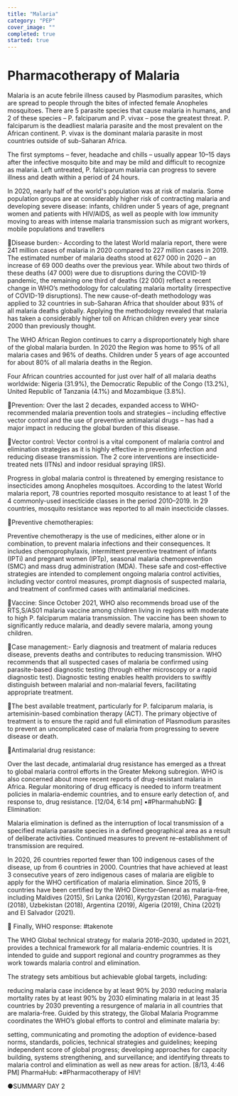 ```yaml
---
title: "Malaria"
category: "PEP"
cover_image: ""
completed: true
started: true
---
```


# Pharmacotherapy of Malaria

Malaria is an acute febrile illness caused by Plasmodium parasites, which are spread to people through the bites of infected female Anopheles mosquitoes. There are 5 parasite species that cause malaria in humans, and 2 of these species – P. falciparum and P. vivax – pose the greatest threat. P. falciparum is the deadliest malaria parasite and the most prevalent on the African continent. P. vivax is the dominant malaria parasite in most countries outside of sub-Saharan Africa.

The first symptoms – fever, headache and chills – usually appear 10–15 days after the infective mosquito bite and may be mild and difficult to recognize as malaria. Left untreated, P. falciparum malaria can progress to severe illness and death within a period of 24 hours.

In 2020, nearly half of the world's population was at risk of malaria. Some population groups are at considerably higher risk of contracting malaria and developing severe disease: infants, children under 5 years of age, pregnant women and patients with HIV/AIDS, as well as people with low immunity moving to areas with intense malaria transmission such as migrant workers, mobile populations and travellers

💨Disease burden:-
According to the latest World malaria report, there were 241 million cases of malaria in 2020 compared to 227 million cases in 2019. The estimated number of malaria deaths stood at 627 000 in 2020 – an increase of 69 000 deaths over the previous year. While about two thirds of these deaths (47 000) were due to disruptions during the COVID-19 pandemic, the remaining one third of deaths (22 000) reflect a recent change in WHO’s methodology for calculating malaria mortality (irrespective of COVID-19 disruptions).
The new cause-of-death methodology was applied to 32 countries in sub-Saharan Africa that shoulder about 93% of all malaria deaths globally. Applying the methodology revealed that malaria has taken a considerably higher toll on African children every year since 2000 than previously thought.

The WHO African Region continues to carry a disproportionately high share of the global malaria burden. In 2020 the Region was home to 95% of all malaria cases and 96% of deaths. Children under 5 years of age accounted for about 80% of all malaria deaths in the Region.

Four African countries accounted for just over half of all malaria deaths worldwide: Nigeria (31.9%), the Democratic Republic of the Congo (13.2%), United Republic of Tanzania (4.1%) and Mozambique (3.8%).

💨Prevention:
Over the last 2 decades, expanded access to WHO-recommended malaria prevention tools and strategies – including effective vector control and the use of preventive antimalarial drugs – has had a major impact in reducing the global burden of this disease.

💨Vector control:
Vector control is a vital component of malaria control and elimination strategies as it is highly effective in preventing infection and reducing disease transmission. The 2 core interventions are insecticide-treated nets (ITNs) and indoor residual spraying (IRS).

Progress in global malaria control is threatened by emerging resistance to insecticides among Anopheles mosquitoes. According to the latest World malaria report, 78 countries reported mosquito resistance to at least 1 of the 4 commonly-used insecticide classes in the period 2010–2019. In 29 countries, mosquito resistance was reported to all main insecticide classes.

💨Preventive chemotherapies:

Preventive chemotherapy is the use of medicines, either alone or in combination, to prevent malaria infections and their consequences. It includes chemoprophylaxis, intermittent preventive treatment of infants (IPTi) and pregnant women (IPTp), seasonal malaria chemoprevention (SMC) and mass drug administration (MDA). These safe and cost-effective strategies are intended to complement ongoing malaria control activities, including vector control measures, prompt diagnosis of suspected malaria, and treatment of confirmed cases with antimalarial medicines.

💨Vaccine:
Since October 2021, WHO also recommends broad use of the RTS,S/AS01 malaria vaccine among children living in regions with moderate to high P. falciparum malaria transmission. The vaccine has been shown to significantly reduce malaria, and deadly severe malaria, among young children.

💨Case management:-
Early diagnosis and treatment of malaria reduces disease, prevents deaths and contributes to reducing transmission. WHO recommends that all suspected cases of malaria be confirmed using parasite-based diagnostic testing (through either microscopy or a rapid diagnostic test). Diagnostic testing enables health providers to swiftly distinguish between malarial and non-malarial fevers, facilitating appropriate treatment.

💨The best available treatment, particularly for P. falciparum malaria, is artemisinin-based combination therapy (ACT). The primary objective of treatment is to ensure the rapid and full elimination of Plasmodium parasites to prevent an uncomplicated case of malaria from progressing to severe disease or death.

💨Antimalarial drug resistance:

Over the last decade, antimalarial drug resistance has emerged as a threat to global malaria control efforts in the Greater Mekong subregion. WHO is also concerned about more recent reports of drug-resistant malaria in Africa. Regular monitoring of drug efficacy is needed to inform treatment policies in malaria-endemic countries, and to ensure early detection of, and response to, drug resistance.
[12/04, 6:14 pm] ▪️#PharmahubNG: 💨Elimination:

Malaria elimination is defined as the interruption of local transmission of a specified malaria parasite species in a defined geographical area as a result of deliberate activities. Continued measures to prevent re-establishment of transmission are required.

In 2020, 26 countries reported fewer than 100 indigenous cases of the disease, up from 6 countries in 2000. Countries that have achieved at least 3 consecutive years of zero indigenous cases of malaria are eligible to apply for the WHO certification of malaria elimination. Since 2015, 9 countries have been certified by the WHO Director-General as malaria-free, including Maldives (2015), Sri Lanka (2016), Kyrgyzstan (2016), Paraguay (2018), Uzbekistan (2018), Argentina (2019), Algeria (2019), China (2021) and El Salvador (2021).

💨 Finally,
WHO response:
#takenote

The WHO Global technical strategy for malaria 2016–2030, updated in 2021, provides a technical framework for all malaria-endemic countries. It is intended to guide and support regional and country programmes as they work towards malaria control and elimination.

The strategy sets ambitious but achievable global targets, including:

reducing malaria case incidence by at least 90% by 2030
reducing malaria mortality rates by at least 90% by 2030
eliminating malaria in at least 35 countries by 2030
preventing a resurgence of malaria in all countries that are malaria-free.
Guided by this strategy, the Global Malaria Programme coordinates the WHO’s global efforts to control and eliminate malaria by:

setting, communicating and promoting the adoption of evidence-based norms, standards, policies, technical strategies and guidelines;
keeping independent score of global progress;
developing approaches for capacity building, systems strengthening, and surveillance; and
identifying threats to malaria control and elimination as well as new areas for action.
[8/13, 4:46 PM] PharmaHub: ▪︎#Pharmacotherapy of HIV!

●SUMMARY DAY 2
